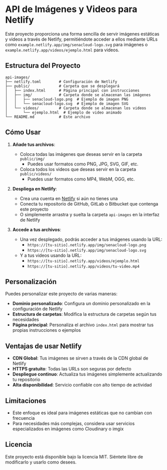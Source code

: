 # API de Imágenes y Videos para Netlify

Este proyecto proporciona una forma sencilla de servir imágenes estáticas y videos a través de Netlify, permitiéndote acceder a ellos mediante URLs como `example.netlify.app/img/senacloud-logo.svg` para imágenes o `example.netlify.app/videos/ejemplo.html` para videos.

## Estructura del Proyecto

```
api-images/
├── netlify.toml        # Configuración de Netlify
├── public/             # Carpeta que se desplegará
│   ├── index.html      # Página principal con instrucciones
│   ├── img/            # Carpeta donde se almacenan las imágenes
│   │   ├── senacloud-logo.png  # Ejemplo de imagen PNG
│   │   └── senacloud-logo.svg  # Ejemplo de imagen SVG
│   └── videos/         # Carpeta donde se almacenan los videos
│       └── ejemplo.html  # Ejemplo de video animado
└── README.md           # Este archivo
```

## Cómo Usar

1. **Añade tus archivos**:
   - Coloca todas las imágenes que deseas servir en la carpeta `public/img/`
     - Puedes usar formatos como PNG, JPG, SVG, GIF, etc.
   - Coloca todos los videos que deseas servir en la carpeta `public/videos/`
     - Puedes usar formatos como MP4, WebM, OGG, etc.

2. **Despliega en Netlify**:
   - Crea una cuenta en [Netlify](https://www.netlify.com/) si aún no tienes una
   - Conecta tu repositorio de GitHub, GitLab o Bitbucket que contenga este proyecto
   - O simplemente arrastra y suelta la carpeta `api-images` en la interfaz de Netlify

3. **Accede a tus archivos**:
   - Una vez desplegado, podrás acceder a tus imágenes usando la URL:
     - `https://[tu-sitio].netlify.app/img/senacloud-logo.png`
     - `https://[tu-sitio].netlify.app/img/senacloud-logo.svg`
   - Y a tus videos usando la URL:
     - `https://[tu-sitio].netlify.app/videos/ejemplo.html`
     - `https://[tu-sitio].netlify.app/videos/tu-video.mp4`

## Personalización

Puedes personalizar este proyecto de varias maneras:

- **Dominio personalizado**: Configura un dominio personalizado en la configuración de Netlify
- **Estructura de carpetas**: Modifica la estructura de carpetas según tus necesidades
- **Página principal**: Personaliza el archivo `index.html` para mostrar tus propias instrucciones o ejemplos

## Ventajas de usar Netlify

- **CDN Global**: Tus imágenes se sirven a través de la CDN global de Netlify
- **HTTPS gratuito**: Todas las URLs son seguras por defecto
- **Despliegue continuo**: Actualiza tus imágenes simplemente actualizando tu repositorio
- **Alta disponibilidad**: Servicio confiable con alto tiempo de actividad

## Limitaciones

- Este enfoque es ideal para imágenes estáticas que no cambian con frecuencia
- Para necesidades más complejas, considera usar servicios especializados en imágenes como Cloudinary o imgix

## Licencia

Este proyecto está disponible bajo la licencia MIT. Siéntete libre de modificarlo y usarlo como desees.